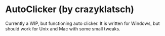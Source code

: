 # AutoClicker (by crazyklatsch)

Currently a WIP, but functioning auto clicker.
It is written for Windows, but should work for Unix and Mac with some small tweaks.
